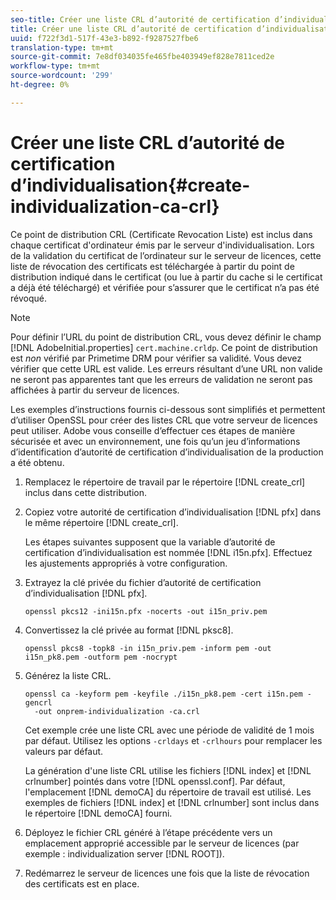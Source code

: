 ```yaml
---
seo-title: Créer une liste CRL d’autorité de certification d’individualisation
title: Créer une liste CRL d’autorité de certification d’individualisation
uuid: f722f3d1-517f-43e3-b892-f9287527fbe6
translation-type: tm+mt
source-git-commit: 7e8df034035fe465fbe403949ef828e7811ced2e
workflow-type: tm+mt
source-wordcount: '299'
ht-degree: 0%

---
```



# Créer une liste CRL d’autorité de certification d’individualisation{#create-individualization-ca-crl}

Ce point de distribution CRL (Certificate Revocation Liste) est inclus dans chaque certificat d&#39;ordinateur émis par le serveur d&#39;individualisation. Lors de la validation du certificat de l’ordinateur sur le serveur de licences, cette liste de révocation des certificats est téléchargée à partir du point de distribution indiqué dans le certificat (ou lue à partir du cache si le certificat a déjà été téléchargé) et vérifiée pour s’assurer que le certificat n’a pas été révoqué.

>[!NOTE]
>
>Pour définir l’URL du point de distribution CRL, vous devez définir le champ [!DNL AdobeInitial.properties] `cert.machine.crldp`. Ce point de distribution est *non* vérifié par Primetime DRM pour vérifier sa validité. Vous devez vérifier que cette URL est valide. Les erreurs résultant d’une URL non valide ne seront pas apparentes tant que les erreurs de validation ne seront pas affichées à partir du serveur de licences.

Les exemples d’instructions fournis ci-dessous sont simplifiés et permettent d’utiliser OpenSSL pour créer des listes CRL que votre serveur de licences peut utiliser. Adobe vous conseille d’effectuer ces étapes de manière sécurisée et avec un environnement, une fois qu’un jeu d’informations d’identification d’autorité de certification d’individualisation de la production a été obtenu.

1. Remplacez le répertoire de travail par le répertoire [!DNL create_crl] inclus dans cette distribution.
1. Copiez votre autorité de certification d’individualisation [!DNL pfx] dans le même répertoire [!DNL create_crl].

   Les étapes suivantes supposent que la variable d’autorité de certification d’individualisation est nommée [!DNL i15n.pfx]. Effectuez les ajustements appropriés à votre configuration.
1. Extrayez la clé privée du fichier d’autorité de certification d’individualisation [!DNL pfx].

   ```
   openssl pkcs12 -ini15n.pfx -nocerts -out i15n_priv.pem
   ```

1. Convertissez la clé privée au format [!DNL pksc8].

   ```
   openssl pkcs8 -topk8 -in i15n_priv.pem -inform pem -out i15n_pk8.pem -outform pem -nocrypt
   ```

1. Générez la liste CRL.

   ```
   openssl ca -keyform pem -keyfile ./i15n_pk8.pem -cert i15n.pem -gencrl  
     -out onprem-individualization -ca.crl
   ```

   Cet exemple crée une liste CRL avec une période de validité de 1 mois par défaut. Utilisez les options `-crldays` et `-crlhours` pour remplacer les valeurs par défaut.

   La génération d&#39;une liste CRL utilise les fichiers [!DNL index] et [!DNL crlnumber] pointés dans votre [!DNL openssl.conf]. Par défaut, l&#39;emplacement [!DNL demoCA] du répertoire de travail est utilisé. Les exemples de fichiers [!DNL index] et [!DNL crlnumber] sont inclus dans le répertoire [!DNL demoCA] fourni.

1. Déployez le fichier CRL généré à l’étape précédente vers un emplacement approprié accessible par le serveur de licences (par exemple : individualization server [!DNL ROOT]).
1. Redémarrez le serveur de licences une fois que la liste de révocation des certificats est en place.
